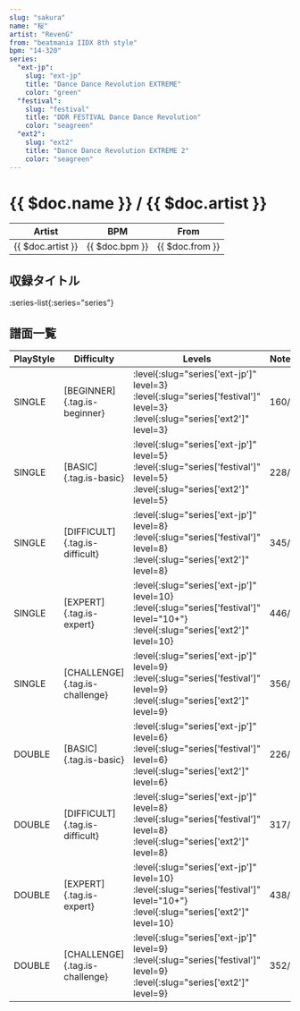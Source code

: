 ```yaml
---
slug: "sakura"
name: "桜"
artist: "RevenG"
from: "beatmania IIDX 8th style"
bpm: "14-320"
series:
  "ext-jp":
    slug: "ext-jp"
    title: "Dance Dance Revolution EXTREME"
    color: "green"
  "festival":
    slug: "festival"
    title: "DDR FESTIVAL Dance Dance Revolution"
    color: "seagreen"
  "ext2":
    slug: "ext2"
    title: "Dance Dance Revolution EXTREME 2"
    color: "seagreen"
---
```


# {{ $doc.name }} / {{ $doc.artist }}

|Artist|BPM|From|
|------|---|----|
|{{ $doc.artist }}|{{ $doc.bpm }}|{{ $doc.from }}|

## 収録タイトル

:series-list{:series="series"}

## 譜面一覧

|PlayStyle|Difficulty|Levels|Notes|Movie|
|---------|----------|------|-----|-----|
|SINGLE|[BEGINNER]{.tag.is-beginner}|:level{:slug="series['ext-jp']" level=3} :level{:slug="series['festival']" level=3} :level{:slug="series['ext2']" level=3}|160/0||
|SINGLE|[BASIC]{.tag.is-basic}|:level{:slug="series['ext-jp']" level=5} :level{:slug="series['festival']" level=5} :level{:slug="series['ext2']" level=5}|228/7||
|SINGLE|[DIFFICULT]{.tag.is-difficult}|:level{:slug="series['ext-jp']" level=8} :level{:slug="series['festival']" level=8} :level{:slug="series['ext2']" level=8}|345/3||
|SINGLE|[EXPERT]{.tag.is-expert}|:level{:slug="series['ext-jp']" level=10} :level{:slug="series['festival']" level="10+"} :level{:slug="series['ext2']" level=10}|446/1||
|SINGLE|[CHALLENGE]{.tag.is-challenge}|:level{:slug="series['ext-jp']" level=9} :level{:slug="series['festival']" level=9} :level{:slug="series['ext2']" level=9}|356/1||
|DOUBLE|[BASIC]{.tag.is-basic}|:level{:slug="series['ext-jp']" level=6} :level{:slug="series['festival']" level=6} :level{:slug="series['ext2']" level=6}|226/9||
|DOUBLE|[DIFFICULT]{.tag.is-difficult}|:level{:slug="series['ext-jp']" level=8} :level{:slug="series['festival']" level=8} :level{:slug="series['ext2']" level=8}|317/6||
|DOUBLE|[EXPERT]{.tag.is-expert}|:level{:slug="series['ext-jp']" level=10} :level{:slug="series['festival']" level="10+"} :level{:slug="series['ext2']" level=10}|438/1||
|DOUBLE|[CHALLENGE]{.tag.is-challenge}|:level{:slug="series['ext-jp']" level=9} :level{:slug="series['festival']" level=9} :level{:slug="series['ext2']" level=9}|352/1||
